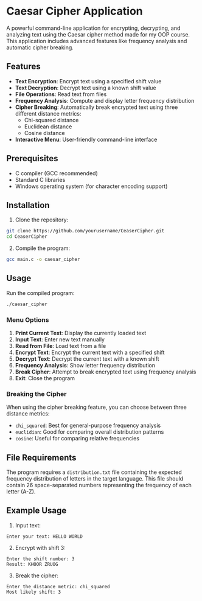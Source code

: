 # Caesar Cipher Application 

A powerful command-line application for encrypting, decrypting, and analyzing text using the Caesar cipher method made for my OOP course. This application includes advanced features like frequency analysis and automatic cipher breaking.

## Features

- **Text Encryption**: Encrypt text using a specified shift value
- **Text Decryption**: Decrypt text using a known shift value
- **File Operations**: Read text from files
- **Frequency Analysis**: Compute and display letter frequency distribution
- **Cipher Breaking**: Automatically break encrypted text using three different distance metrics:
  - Chi-squared distance
  - Euclidean distance
  - Cosine distance
- **Interactive Menu**: User-friendly command-line interface

## Prerequisites

- C compiler (GCC recommended)
- Standard C libraries
- Windows operating system (for character encoding support)

## Installation

1. Clone the repository:
```bash
git clone https://github.com/yourusername/CeaserCipher.git
cd CeaserCipher
```

2. Compile the program:
```bash
gcc main.c -o caesar_cipher
```

## Usage

Run the compiled program:
```bash
./caesar_cipher
```

### Menu Options

1. **Print Current Text**: Display the currently loaded text
2. **Input Text**: Enter new text manually
3. **Read from File**: Load text from a file
4. **Encrypt Text**: Encrypt the current text with a specified shift
5. **Decrypt Text**: Decrypt the current text with a known shift
6. **Frequency Analysis**: Show letter frequency distribution
7. **Break Cipher**: Attempt to break encrypted text using frequency analysis
8. **Exit**: Close the program

### Breaking the Cipher

When using the cipher breaking feature, you can choose between three distance metrics:
- `chi_squared`: Best for general-purpose frequency analysis
- `euclidian`: Good for comparing overall distribution patterns
- `cosine`: Useful for comparing relative frequencies

## File Requirements

The program requires a `distribution.txt` file containing the expected frequency distribution of letters in the target language. This file should contain 26 space-separated numbers representing the frequency of each letter (A-Z).

## Example Usage

1. Input text:
```
Enter your text: HELLO WORLD
```

2. Encrypt with shift 3:
```
Enter the shift number: 3
Result: KHOOR ZRUOG
```

3. Break the cipher:
```
Enter the distance metric: chi_squared
Most likely shift: 3
```